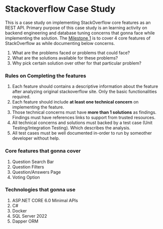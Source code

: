 # Stackoverflow Case Study

This is a case study on implementing StackOverflow core features as an REST API. Primary purpose of this case study is an learning activity on backend engineering and database tuning concerns that gonna face while implementing the solution. The [Milestone 1](https://github.com/DHJayasinghe/stackoverflow-casestudy/milestone/1) is to cover 4 core features of StackOverflow as while documenting below concerns.

1. What are the problems faced or problems that could face?
2. What are the solutions available for these problems?
3. Why pick certain solution over other for that particular problem?

### Rules on Completing the features
1. Each feature should contains a descriptive information about the feature after analyzing original stackoverflow site. Only the basic functionalities required.
1. Each feature should include **at least one technical concern** on implementing the feature.
2. Those technical concerns must have **more than 1 solutions** as findings. Findings must have references links to support from trusted resources. 
3. All technical concerns and solutions must backed by a test case (Unit Testing/Integration Testing). Which describes the analysis.
4. All test cases must be well documented in-order to run by someother developer without help.

### Core features that gonna cover

1. Question Search Bar
2. Question Filters
3. Question/Answers Page
4. Voting Option

### Technologies that gonna use

1. ASP.NET CORE 6.0 Minimal APIs
2. C#
3. Docker
4. SQL Server 2022
5. Dapper ORM
